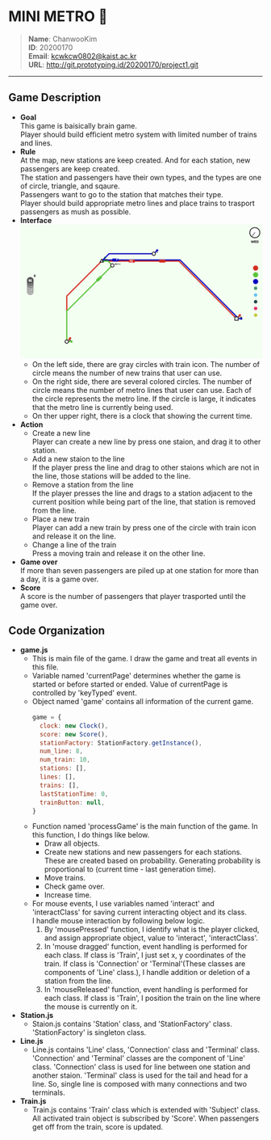 # **MINI METRO** 🚊
> **Name**: ChanwooKim   
> **ID**: 20200170   
> **Email**: kcwkcw0802@kaist.ac.kr   
> **URL**: http://git.prototyping.id/20200170/project1.git
***

## Game Description
- **Goal**   
This game is baisically brain game.   
Player should build efficient metro system with limited number of trains and lines.   
- **Rule**  
At the map, new stations are keep created. And for each station, new passengers are keep created.   
The station and passengers have their own types, and the types are one of circle, triangle, and sqaure.   
Passengers want to go to the station that matches  their type.   
Player should build appropriate metro lines and place trains to trasport passengers as mush as possible.
- **Interface**   
  ![interface](readme/game_interface.png)
  * On the left side, there are gray circles with train icon. The number of circle means the number of new trains that user can use.
  * On the right side, there are several colored circles. The number of circle means the number of metro lines that user can use. Each of the circle represents the metro line. If the circle is large, it indicates that the metro line is currently being used. 
  * On ther upper right, there is a clock that showing the current time.
- **Action**   
  * Create a new line   
  Player can create a new line by press one staion, and drag it to other station.
  * Add a new staion to the line   
  If the player press the line and drag to other staions which are not in the line, those stations will be added to the line.
  * Remove a station from the line   
  If the player presses the line and drags to a station adjacent to the current position while being part of the line, that station is removed from the line.
  * Place a new train   
  Player can add a new train by press one of the circle with train icon and release it on the line.
  * Change a line of the train   
  Press a moving train and release it on the other line.
- **Game over**   
If more than seven passengers are piled up at one station for more than a day, it is a game over.
- **Score**  
A score is the number of passengers that player trasported until the game over.

## Code Organization
- **game.js**   
  + This is main file of the game. I draw the game and treat all events in this file.
  + Variable named 'currentPage' determines whether the game is started or before started or ended. Value of currentPage is controlled by 'keyTyped' event.
  + Object named 'game' contains all information of the current game.    
    ```javaScript
    game = {
      clock: new Clock(),
      score: new Score(),
      stationFactory: StationFactory.getInstance(),
      num_line: 8,
      num_train: 10,
      stations: [],
      lines: [],
      trains: [],
      lastStationTime: 0,
      trainButton: null,
    }
    ```
  + Function named 'processGame' is the main function of the game. In this function, I do things like below.
    * Draw all objects.
    * Create new stations and new passengers for each stations. These are created based on probability. Generating probability is proportional to (current time - last generation time).
    * Move trains.
    * Check game over.
    * Increase time.
  + For mouse events, I use variables named 'interact' and 'interactClass' for saving current interacting object and its class.   
  I handle mouse interaction by following below logic.
    1. By 'mousePressed' function, I identify what is the player clicked, and assign appropriate object, value to 'interact', 'interactClass'.
    2. In 'mouse dragged' function, event handling is performed for each class. If class is 'Train', I just set x, y coordinates of the train. If class is 'Connection' or 'Terminal'(These classes are components of 'Line' class.), I handle addition or deletion of a station from the line.
    3. In 'mouseReleased' function, event handling is performed for each class. If class is 'Train', I position the train on the line where the mouse is currently on it.
- **Station.js**
  + Staion.js contains 'Station' class, and 'StationFactory' class. 'StationFactory' is singleton class.
- **Line.js**
  + Line.js contains 'Line' class, 'Connection' class and 'Terminal' class. 'Connection' and 'Terminal' classes are the component of 'Line' class. 'Connection' class is used for line between one station and another staion. 'Terminal' class is used for the tail and head for a line. So, single line is composed with many connections and two terminals.
- **Train.js**
  + Train.js contains 'Train' class which is extended with 'Subject' class. All activated train object is subscribed by 'Score'. When passengers get off from the train, score is updated.


